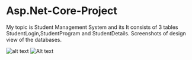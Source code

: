 # Asp.Net-Core-Project
My topic is Student Management System and its It consists of 3 tables StudentLogin,StudentProgram and StudentDetails.
Screenshots of design view of the databases.

![alt text](https://raw.githubusercontent.com/username/projectname/branch/path/to/img.png)
![Alt text](relative/path/to/img.jpg?raw=true "Title")
